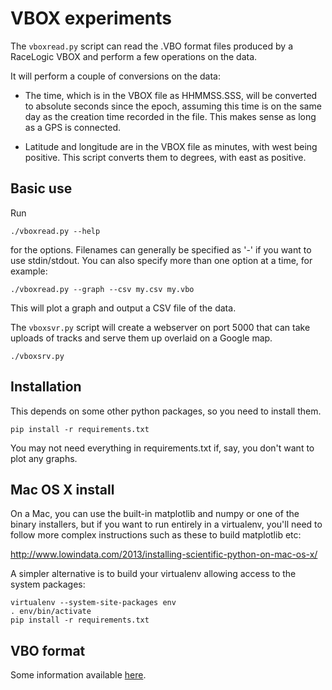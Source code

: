 # VBOX experiments

The `vboxread.py` script can read the .VBO format files produced by a RaceLogic VBOX and perform a few operations on the data.

It will perform a couple of conversions on the data:

* The time, which is in the VBOX file as HHMMSS.SSS, will be converted to absolute seconds since the epoch, assuming this time is on the same day as the creation time recorded in the file. This makes sense as long as a GPS is connected.

* Latitude and longitude are in the VBOX file as minutes, with west being positive. This script converts them to degrees, with east as positive.


## Basic use

Run

    ./vboxread.py --help

for the options.  Filenames can generally be specified as '-' if you want to use stdin/stdout. You can also specify more than one option at a time, for example:

    ./vboxread.py --graph --csv my.csv my.vbo

This will plot a graph and output a CSV file of the data.

The `vboxsvr.py` script will create a webserver on port 5000 that can take uploads of tracks and serve them up overlaid on a Google map.  

    ./vboxsrv.py



## Installation

This depends on some other python packages, so you need to install them.

    pip install -r requirements.txt

You may not need everything in requirements.txt if, say, you don't want to plot any graphs.

## Mac OS X install

On a Mac, you can use the built-in matplotlib and numpy or one of the binary installers, but if you want to run entirely in a virtualenv, you'll need to follow more complex instructions such as these to build matplotlib etc:

http://www.lowindata.com/2013/installing-scientific-python-on-mac-os-x/

A simpler alternative is to build your virtualenv allowing access to the system packages:

    virtualenv --system-site-packages env
    . env/bin/activate
    pip install -r requirements.txt


## VBO format

Some information available [here][1].


[1]: https://racelogic.support/01VBOX_Automotive/01VBOX_data_loggers/VBOX_3i_Range/Knowledge_base/VBO_file_format